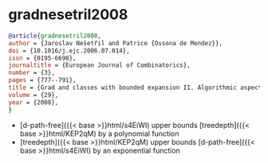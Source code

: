 # gradnesetril2008

```bibtex
@article{gradnesetril2008,
author = {Jaroslav Nešetřil and Patrice {Ossona de Mendez}},
doi = {10.1016/j.ejc.2006.07.014},
issn = {0195-6698},
journaltitle = {European Journal of Combinatorics},
number = {3},
pages = {777--791},
title = {Grad and classes with bounded expansion II. Algorithmic aspects},
volume = {29},
year = {2008},
}
```
* [d-path-free]({{< base >}}html/s4EiWI) upper bounds [treedepth]({{< base >}}html/KEP2qM) by a polynomial function
* [treedepth]({{< base >}}html/KEP2qM) upper bounds [d-path-free]({{< base >}}html/s4EiWI) by an exponential function